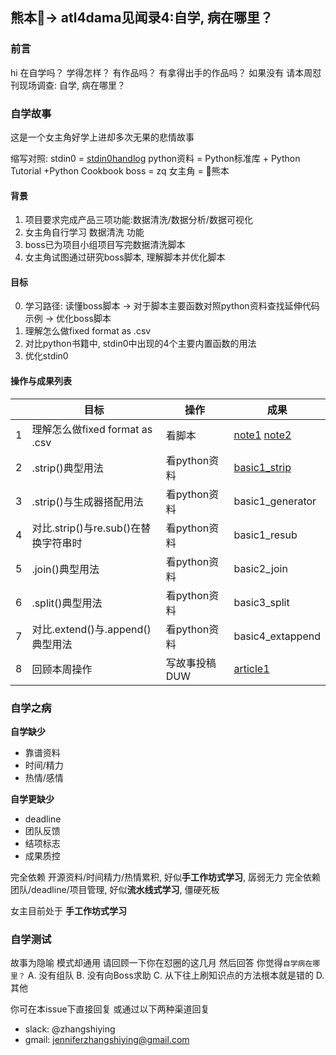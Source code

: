 ## 熊本🐻-> atl4dama见闻录4:自学, 病在哪里？

### 前言
hi
在自学吗？
学得怎样？
有作品吗？
有拿得出手的作品吗？
如果没有
请本周怼刊现场调查: 自学, 病在哪里？

### 自学故事

这是一个女主角好学上进却多次无果的悲情故事

缩写对照:
stdin0 = [stdin0handlog](https://github.com/DebugUself/du4proto/blob/atl4dama/src/stdin0handlog.py)
python资料 = Python标准库 + Python Tutorial +Python Cookbook
boss = zq
女主角 = 🐻熊本

#### 背景

1. 项目要求完成产品三项功能:数据清洗/数据分析/数据可视化
2. 女主角自行学习 数据清洗 功能
3. boss已为项目小组项目写完数据清洗脚本
4. 女主角试图通过研究boss脚本, 理解脚本并优化脚本

#### 目标

0. 学习路径: 读懂boss脚本 -> 对于脚本主要函数对照python资料查找延伸代码示例 -> 优化boss脚本
1. 理解怎么做fixed format as .csv
2. 对比python书籍中, stdin0中出现的4个主要内置函数的用法
3. 优化stdin0

#### 操作与成果列表

|  | 目标 | 操作 | 成果 |
| --- | --- | --- | --- |
| 1 | 理解怎么做fixed format as .csv | 看脚本 | [note1](https://github.com/DebugUself/du4proto/blob/atl4dama/try/s04e51/notes/atl4dama_CleanData_note3_1_fixed_format_csv%253Asplit%252Bextend.py) [note2](https://github.com/DebugUself/du4proto/blob/atl4dama/try/s04e51/notes/atl4dama_CleanData_note3_2_fixed_format_csv%253Ajoin%252Bconcenate.py) |
| 2 | .strip()典型用法 | 看python资料 | [basic1_strip](https://github.com/DebugUself/du4proto/blob/atl4dama/try/s04e51/notes/atl4dama_CleanData_note3_3_fixed_format_csv_basic_1strip.py) |
| 3 | .strip()与生成器搭配用法 | 看python资料 | basic1_generator |
| 4 | 对比.strip()与re.sub()在替换字符串时 | 看python资料 | basic1_resub |
| 5 | .join()典型用法 | 看python资料 | basic2_join |
| 6 | .split()典型用法 | 看python资料 | basic3_split |
| 7 | 对比.extend()与.append()典型用法 | 看python资料 | basic4_extappend |
| 8 | 回顾本周操作 | 写故事投稿DUW | [article1](https://github.com/DebugUself/du4proto/blob/atl4dama/try/s04e51/notes/atl4dama_CleanData_note4_selfstudy_problem.mdown) |

### 自学之病

**自学缺少**

- 靠谱资料
- 时间/精力
- 热情/感情

**自学更缺少**

- deadline
- 团队反馈
- 结项标志
- 成果质控

完全依赖 开源资料/时间精力/热情累积, 好似**手工作坊式学习**, 孱弱无力
完全依赖 团队/deadline/项目管理, 好似**流水线式学习**, 僵硬死板

女主目前处于
**手工作坊式学习**

### 自学测试

故事为隐喻
模式却通用
请回顾一下你在怼圈的这几月
然后回答
你觉得`自学病在哪里？`
A. 没有组队
B. 没有向Boss求助
C. 从下往上刷知识点的方法根本就是错的
D. 其他

你可在本issue下直接回复
或通过以下两种渠道回复
- slack: @zhangshiying 
- gmail: jenniferzhangshiying@gmail.com